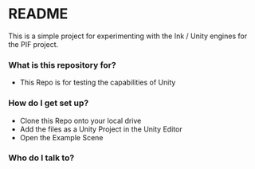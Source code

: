 # README #

This is a simple project for experimenting with the Ink / Unity engines for the PIF project.

### What is this repository for? ###

* This Repo is for testing the capabilities of Unity

### How do I get set up? ###

* Clone this Repo onto your local drive
* Add the files as a Unity Project in the Unity Editor
* Open the Example Scene


### Who do I talk to? ###
